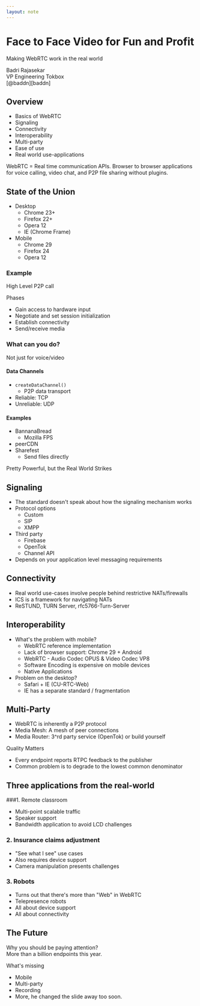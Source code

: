 ```yaml
---
layout: note
---
```


Face to Face Video for Fun and Profit 
=====================================

Making WebRTC work in the real world

Badri Rajasekar  
VP Engineering Tokbox  
[@baddn][baddn]

Overview
--------
* Basics of WebRTC
* Signaling
* Connectivity
* Interoperability
* Multi-party
* Ease of use
* Real world use-applications

WebRTC = Real time communication APIs. Browser to browser applications for voice calling, video chat, and P2P file sharing without plugins.

State of the Union
------------------
* Desktop
  * Chrome 23+
  * Firefox 22+
  * Opera 12
  * IE (Chrome Frame)
* Mobile
  * Chrome 29
  * Firefox 24
  * Opera 12

### Example

High Level P2P call

Phases

* Gain access to hardware input
* Negotiate and set session initialization
* Establish connectivity
* Send/receive media

### What can you do?

Not just for voice/video

#### Data Channels
* `createDataChannel()`
  * P2P data transport
* Reliable: TCP
* Unreliable: UDP

#### Examples
* BannanaBread
  * Mozilla FPS
* peerCDN
* Sharefest
  * Send files directly

Pretty Powerful, but the Real World Strikes

Signaling
---------
* The standard doesn't speak about how the signaling mechanism works
* Protocol options
  * Custom
  * SIP
  * XMPP
* Third party
  * Firebase
  * OpenTok
  * Channel API
* Depends on your application level messaging requirements

Connectivity
------------
* Real world use-cases involve people behind restrictive NATs/firewalls
* ICS is a framework for navigating NATs
* ReSTUND, TURN Server, rfc5766-Turn-Server

Interoperability
----------------
* What's the problem with mobile?
  * WebRTC reference implementation
  * Lack of browser support: Chrome 29 + Android
  * WebRTC - Audio Codec OPUS & Video Codec VP8
  * Software Encoding is expensive on mobile devices
  * Native Applications
* Problem on the desktop?
  * Safari + IE (CU-RTC-Web)
  * IE has a separate standard / fragmentation

Multi-Party
-----------
* WebRTC is inherently a P2P protocol
* Media Mesh: A mesh of peer connections
* Media Router: 3^rd party service (OpenTok) or build yourself

Quality Matters

* Every endpoint reports RTPC feedback to the publisher
* Common problem is to degrade to the lowest common denominator

Three applications from the real-world
--------------------------------------

###1. Remote classroom
* Multi-point scalable traffic
* Speaker support
* Bandwidth application to avoid LCD challenges

### 2. Insurance claims adjustment
* "See what I see" use cases
* Also requires device support
* Camera manipulation presents challenges

### 3. Robots
* Turns out that there's more than "Web" in WebRTC
* Telepresence robots
* All about device support
* All about connectivity

The Future
----------

Why you should be paying attention?  
More than a billion endpoints this year.

What's missing

* Mobile
* Multi-party
* Recording
* More, he changed the slide away too soon.

[twitter]: http://twitter.com/baddn
